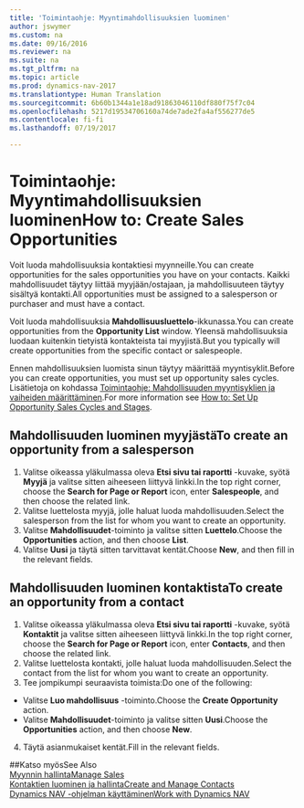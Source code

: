 ```yaml
---
title: 'Toimintaohje: Myyntimahdollisuuksien luominen'
author: jswymer
ms.custom: na
ms.date: 09/16/2016
ms.reviewer: na
ms.suite: na
ms.tgt_pltfrm: na
ms.topic: article
ms.prod: dynamics-nav-2017
ms.translationtype: Human Translation
ms.sourcegitcommit: 6b60b1344a1e18ad91863046110df880f75f7c04
ms.openlocfilehash: 5217d19534706160a74de7ade2fa4af556277de5
ms.contentlocale: fi-fi
ms.lasthandoff: 07/19/2017

---
```

# <a name="how-to-create-sales-opportunities"></a><span data-ttu-id="8305f-102">Toimintaohje: Myyntimahdollisuuksien luominen</span><span class="sxs-lookup"><span data-stu-id="8305f-102">How to: Create Sales Opportunities</span></span>
<span data-ttu-id="8305f-103">Voit luoda mahdollisuuksia kontaktiesi myynneille.</span><span class="sxs-lookup"><span data-stu-id="8305f-103">You can create opportunities for the sales opportunities you have on your contacts.</span></span> <span data-ttu-id="8305f-104">Kaikki mahdollisuudet täytyy liittää myyjään/ostajaan, ja mahdollisuuteen täytyy sisältyä kontakti.</span><span class="sxs-lookup"><span data-stu-id="8305f-104">All opportunities must be assigned to a salesperson or purchaser and must have a contact.</span></span>

<span data-ttu-id="8305f-105">Voit luoda mahdollisuuksia **Mahdollisuusluettelo**-ikkunassa.</span><span class="sxs-lookup"><span data-stu-id="8305f-105">You can create opportunities from the **Opportunity List** window.</span></span> <span data-ttu-id="8305f-106">Yleensä mahdollisuuksia luodaan kuitenkin tietyistä kontakteista tai myyjistä.</span><span class="sxs-lookup"><span data-stu-id="8305f-106">But you typically will create opportunities from the specific contact or salespeople.</span></span>

<span data-ttu-id="8305f-107">Ennen mahdollisuuksien luomista sinun täytyy määrittää myyntisyklit.</span><span class="sxs-lookup"><span data-stu-id="8305f-107">Before you can create opportunities, you must set up opportunity sales cycles.</span></span> <span data-ttu-id="8305f-108">Lisätietoja on kohdassa [Toimintaohje: Mahdollisuuden myyntisyklien ja vaiheiden määrittäminen](marketing-how-setup-opportunity-sales-cycles-stages.md).</span><span class="sxs-lookup"><span data-stu-id="8305f-108">For more information see [How to: Set Up Opportunity Sales Cycles and Stages](marketing-how-setup-opportunity-sales-cycles-stages.md).</span></span>

## <a name="to-create-an-opportunity-from-a-salesperson"></a><span data-ttu-id="8305f-109">Mahdollisuuden luominen myyjästä</span><span class="sxs-lookup"><span data-stu-id="8305f-109">To create an opportunity from a salesperson</span></span>
1. <span data-ttu-id="8305f-110">Valitse oikeassa yläkulmassa oleva **Etsi sivu tai raportti** -kuvake, syötä **Myyjä** ja valitse sitten aiheeseen liittyvä linkki.</span><span class="sxs-lookup"><span data-stu-id="8305f-110">In the top right corner, choose the **Search for Page or Report** icon, enter **Salespeople**, and then choose the related link.</span></span>
2. <span data-ttu-id="8305f-111">Valitse luettelosta myyjä, jolle haluat luoda mahdollisuuden.</span><span class="sxs-lookup"><span data-stu-id="8305f-111">Select the salesperson from the list for whom you want to create an opportunity.</span></span>
3. <span data-ttu-id="8305f-112">Valitse **Mahdollisuudet**-toiminto ja valitse sitten **Luettelo**.</span><span class="sxs-lookup"><span data-stu-id="8305f-112">Choose the **Opportunities** action, and then choose **List**.</span></span>
4. <span data-ttu-id="8305f-113">Valitse **Uusi** ja täytä sitten tarvittavat kentät.</span><span class="sxs-lookup"><span data-stu-id="8305f-113">Choose **New**, and then fill in the relevant fields.</span></span>  

<!-- taken out for OPS -->
<!-- [AZURE.INCLUDE [tooltip-note](../includes/tooltip-note.md)] -->

## <a name="to-create-an-opportunity-from-a-contact"></a><span data-ttu-id="8305f-114">Mahdollisuuden luominen kontaktista</span><span class="sxs-lookup"><span data-stu-id="8305f-114">To create an opportunity from a contact</span></span>
1. <span data-ttu-id="8305f-115">Valitse oikeassa yläkulmassa oleva **Etsi sivu tai raportti** -kuvake, syötä **Kontaktit** ja valitse sitten aiheeseen liittyvä linkki.</span><span class="sxs-lookup"><span data-stu-id="8305f-115">In the top right corner, choose the **Search for Page or Report** icon, enter **Contacts**, and then choose the related link.</span></span>
2. <span data-ttu-id="8305f-116">Valitse luettelosta kontakti, jolle haluat luoda mahdollisuuden.</span><span class="sxs-lookup"><span data-stu-id="8305f-116">Select the contact from the list for whom you want to create an opportunity.</span></span>
3. <span data-ttu-id="8305f-117">Tee jompikumpi seuraavista toimista:</span><span class="sxs-lookup"><span data-stu-id="8305f-117">Do one of the following:</span></span>
  * <span data-ttu-id="8305f-118">Valitse **Luo mahdollisuus** -toiminto.</span><span class="sxs-lookup"><span data-stu-id="8305f-118">Choose the **Create Opportunity** action.</span></span>
  * <span data-ttu-id="8305f-119">Valitse **Mahdollisuudet**-toiminto ja valitse sitten **Uusi**.</span><span class="sxs-lookup"><span data-stu-id="8305f-119">Choose the  **Opportunities** action, and then choose **New**.</span></span>
4. <span data-ttu-id="8305f-120">Täytä asianmukaiset kentät.</span><span class="sxs-lookup"><span data-stu-id="8305f-120">Fill in the relevant fields.</span></span>

##<a name="see-also"></a><span data-ttu-id="8305f-121">Katso myös</span><span class="sxs-lookup"><span data-stu-id="8305f-121">See Also</span></span>  
[<span data-ttu-id="8305f-122">Myynnin hallinta</span><span class="sxs-lookup"><span data-stu-id="8305f-122">Manage Sales</span></span>](sales-manage-sales.md)  
[<span data-ttu-id="8305f-123">Kontaktien luominen ja hallinta</span><span class="sxs-lookup"><span data-stu-id="8305f-123">Create and Manage Contacts</span></span>](marketing-contacts.md)  
[<span data-ttu-id="8305f-124">Dynamics NAV -ohjelman käyttäminen</span><span class="sxs-lookup"><span data-stu-id="8305f-124">Work with Dynamics NAV</span></span>](ui-work-product.md)

